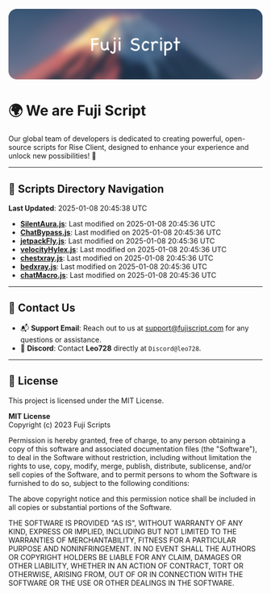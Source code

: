 ![Banner](.github/b.webp)

# 🌍 **We are Fuji Script**

Our global team of developers is dedicated to creating powerful, open-source scripts for Rise Client, designed to enhance your experience and unlock new possibilities! 🌟

---
<!-- SCRIPTS_NAVIGATION_START -->
## 📂 **Scripts Directory Navigation**

**Last Updated**: 2025-01-08 20:45:38 UTC

- **[SilentAura.js](scripts/SilentAura.js)**: Last modified on 2025-01-08 20:45:36 UTC
- **[ChatBypass.js](scripts/ChatBypass.js)**: Last modified on 2025-01-08 20:45:36 UTC
- **[jetpackFly.js](scripts/jetpackFly.js)**: Last modified on 2025-01-08 20:45:36 UTC
- **[velocityHylex.js](scripts/velocityHylex.js)**: Last modified on 2025-01-08 20:45:36 UTC
- **[chestxray.js](scripts/chestxray.js)**: Last modified on 2025-01-08 20:45:36 UTC
- **[bedxray.js](scripts/bedxray.js)**: Last modified on 2025-01-08 20:45:36 UTC
- **[chatMacro.js](scripts/chatMacro.js)**: Last modified on 2025-01-08 20:45:36 UTC

<!-- SCRIPTS_NAVIGATION_END -->

---

## 💬 **Contact Us**  
- 📬 **Support Email**: Reach out to us at [support@fujiscript.com](mailto:support@fujiscript.com) for any questions or assistance.  
- 💬 **Discord**: Contact **Leo728** directly at `Discord@leo728`.

---

## 📜 **License**

This project is licensed under the MIT License.  

**MIT License**  
Copyright (c) 2023 Fuji Scripts  

Permission is hereby granted, free of charge, to any person obtaining a copy of this software and associated documentation files (the "Software"), to deal in the Software without restriction, including without limitation the rights to use, copy, modify, merge, publish, distribute, sublicense, and/or sell copies of the Software, and to permit persons to whom the Software is furnished to do so, subject to the following conditions:  

The above copyright notice and this permission notice shall be included in all copies or substantial portions of the Software.  

THE SOFTWARE IS PROVIDED "AS IS", WITHOUT WARRANTY OF ANY KIND, EXPRESS OR IMPLIED, INCLUDING BUT NOT LIMITED TO THE WARRANTIES OF MERCHANTABILITY, FITNESS FOR A PARTICULAR PURPOSE AND NONINFRINGEMENT. IN NO EVENT SHALL THE AUTHORS OR COPYRIGHT HOLDERS BE LIABLE FOR ANY CLAIM, DAMAGES OR OTHER LIABILITY, WHETHER IN AN ACTION OF CONTRACT, TORT OR OTHERWISE, ARISING FROM, OUT OF OR IN CONNECTION WITH THE SOFTWARE OR THE USE OR OTHER DEALINGS IN THE SOFTWARE.  

